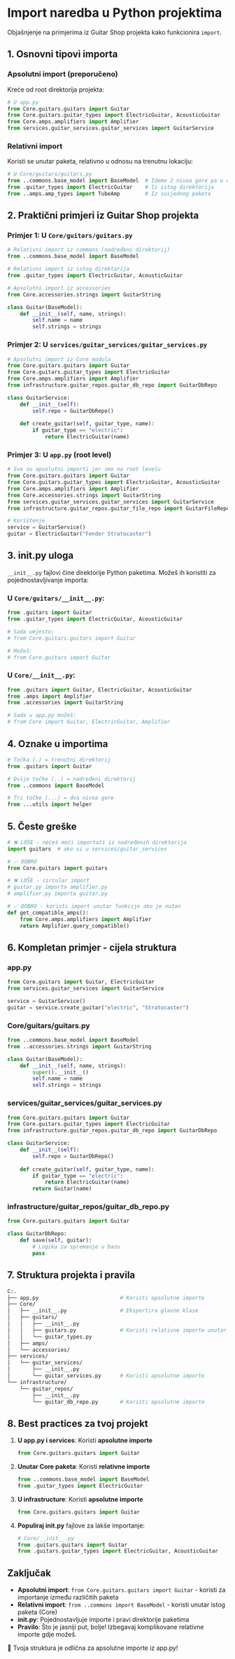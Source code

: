 # Import naredba u Python projektima

Objašnjenje na primjerima iz Guitar Shop projekta kako funkcionira `import`.

## 1. Osnovni tipovi importa

### Apsolutni import (preporučeno)
Kreće od root direktorija projekta:

```python
# U app.py
from Core.guitars.guitars import Guitar
from Core.guitars.guitar_types import ElectricGuitar, AcousticGuitar
from Core.amps.amplifiers import Amplifier
from services.guitar_services.guitar_services import GuitarService
```

### Relativni import
Koristi se unutar paketa, relativno u odnosu na trenutnu lokaciju:

```python
# U Core/guitars/guitars.py
from ..commons.base_model import BaseModel  # Idemo 2 nivoa gore pa u commons
from .guitar_types import ElectricGuitar    # Iz istog direktorija
from ..amps.amp_types import TubeAmp        # Iz susjednog paketa
```

## 2. Praktični primjeri iz Guitar Shop projekta

### Primjer 1: U `Core/guitars/guitars.py`
```python
# Relativni import iz commons (nadređeni direktorij)
from ..commons.base_model import BaseModel

# Relativni import iz istog direktorija
from .guitar_types import ElectricGuitar, AcousticGuitar

# Apsolutni import iz accessories
from Core.accessories.strings import GuitarString

class Guitar(BaseModel):
    def __init__(self, name, strings):
        self.name = name
        self.strings = strings
```

### Primjer 2: U `services/guitar_services/guitar_services.py`
```python
# Apsolutni import iz Core modula
from Core.guitars.guitars import Guitar
from Core.guitars.guitar_types import ElectricGuitar
from Core.amps.amplifiers import Amplifier
from infrastructure.guitar_repos.guitar_db_repo import GuitarDbRepo

class GuitarService:
    def __init__(self):
        self.repo = GuitarDbRepo()
    
    def create_guitar(self, guitar_type, name):
        if guitar_type == "electric":
            return ElectricGuitar(name)
```

### Primjer 3: U `app.py` (root level)
```python
# Sve su apsolutni importi jer smo na root levelu
from Core.guitars.guitars import Guitar
from Core.guitars.guitar_types import ElectricGuitar, AcousticGuitar
from Core.amps.amplifiers import Amplifier
from Core.accessories.strings import GuitarString
from services.guitar_services.guitar_services import GuitarService
from infrastructure.guitar_repos.guitar_file_repo import GuitarFileRepo

# Korištenje
service = GuitarService()
guitar = ElectricGuitar("Fender Stratocaster")
```

## 3. __init__.py uloga

`__init__.py` fajlovi čine direktorije Python paketima. Možeš ih koristiti za pojednostavljivanje importa:

### U `Core/guitars/__init__.py`:
```python
from .guitars import Guitar
from .guitar_types import ElectricGuitar, AcousticGuitar

# Sada umjesto:
# from Core.guitars.guitars import Guitar

# Možeš:
# from Core.guitars import Guitar
```

### U `Core/__init__.py`:
```python
from .guitars import Guitar, ElectricGuitar, AcousticGuitar
from .amps import Amplifier
from .accessories import GuitarString

# Sada u app.py možeš:
# from Core import Guitar, ElectricGuitar, Amplifier
```

## 4. Oznake u importima

```python
# Točka (.) = trenutni direktorij
from .guitars import Guitar

# Dvije točke (..) = nadređeni direktorij
from ..commons import BaseModel

# Tri točke (...) = dva nivoa gore
from ...utils import helper
```

## 5. Česte greške

```python
# ❌ LOŠE - nećeš moći importati iz nadređenih direktorija
import guitars  # ako si u services/guitar_services

# ✅ DOBRO
from Core.guitars import guitars

# ❌ LOŠE - circular import
# guitar.py importa amplifier.py
# amplifier.py importa guitar.py

# ✅ DOBRO - koristi import unutar funkcije ako je nužan
def get_compatible_amps():
    from Core.amps.amplifiers import Amplifier
    return Amplifier.query_compatible()
```

## 6. Kompletan primjer - cijela struktura

### app.py
```python
from Core.guitars import Guitar, ElectricGuitar
from services.guitar_services import GuitarService

service = GuitarService()
guitar = service.create_guitar("electric", "Stratocaster")
```

### Core/guitars/guitars.py
```python
from ..commons.base_model import BaseModel
from ..accessories.strings import GuitarString

class Guitar(BaseModel):
    def __init__(self, name, strings):
        super().__init__()
        self.name = name
        self.strings = strings
```

### services/guitar_services/guitar_services.py
```python
from Core.guitars.guitars import Guitar
from Core.guitars.guitar_types import ElectricGuitar
from infrastructure.guitar_repos.guitar_db_repo import GuitarDbRepo

class GuitarService:
    def __init__(self):
        self.repo = GuitarDbRepo()
    
    def create_guitar(self, guitar_type, name):
        if guitar_type == "electric":
            return ElectricGuitar(name)
        return Guitar(name)
```

### infrastructure/guitar_repos/guitar_db_repo.py
```python
from Core.guitars.guitars import Guitar

class GuitarDbRepo:
    def save(self, guitar):
        # Logika za spremanje u bazu
        pass
```

## 7. Struktura projekta i pravila

```bash
C:.
├── app.py                          # Koristi apsolutne importe
├── Core/
│   ├── __init__.py                 # Eksportira glavne klase
│   ├── guitars/
│   │   ├── __init__.py
│   │   ├── guitars.py              # Koristi relativne importe unutar Core
│   │   └── guitar_types.py
│   ├── amps/
│   └── accessories/
├── services/
│   └── guitar_services/
│       ├── __init__.py
│       └── guitar_services.py      # Koristi apsolutne importe
└── infrastructure/
    └── guitar_repos/
        ├── __init__.py
        └── guitar_db_repo.py       # Koristi apsolutne importe
```

## 8. Best practices za tvoj projekt

1. **U app.py i services**: Koristi **apsolutne importe**
   ```python
   from Core.guitars.guitars import Guitar
   ```

2. **Unutar Core paketa**: Koristi **relativne importe**
   ```python
   from ..commons.base_model import BaseModel
   from .guitar_types import ElectricGuitar
   ```

3. **U infrastructure**: Koristi **apsolutne importe**
   ```python
   from Core.guitars.guitars import Guitar
   ```

4. **Populiraj __init__.py** fajlove za lakše importanje:
   ```python
   # Core/__init__.py
   from .guitars.guitars import Guitar
   from .guitars.guitar_types import ElectricGuitar, AcousticGuitar
   ```

## Zaključak

- **Apsolutni import**: `from Core.guitars.guitars import Guitar` - koristi za importanje između različitih paketa
- **Relativni import**: `from ..commons import BaseModel` - koristi unutar istog paketa (Core)
- **__init__.py**: Pojednostavljuje importe i pravi direktorije paketima
- **Pravilo**: Što je jasniji put, bolje! Izbegavaj komplikovane relativne importe gdje možeš.

🎸 Tvoja struktura je odlična za apsolutne importe iz app.py!